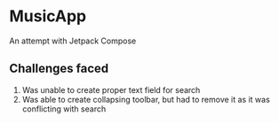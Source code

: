 # MusicApp
An attempt with Jetpack Compose

## Challenges faced
1. Was unable to create proper text field for search
2. Was able to create collapsing toolbar, but had to remove it as it was conflicting with search
